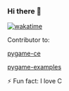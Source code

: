 ### Hi there 👋

[![wakatime](https://wakatime.com/badge/user/bfc99a51-4e6d-4bd7-bcc5-56f477eaa865.svg)](https://wakatime.com/@bfc99a51-4e6d-4bd7-bcc5-56f477eaa865)

Contributor to:

[pygame-ce](https://github.com/pygame-community/pygame-ce)

[pygame-examples](https://github.com/pygame-examples/pygame-examples)


⚡ Fun fact: I love C

<!--
**Matiiss/Matiiss** is a ✨ _special_ ✨ repository because its `README.md` (this file) appears on your GitHub profile.

Here are some ideas to get you started:

- 🔭 I’m currently working on ...
- 🌱 I’m currently learning ...
- 👯 I’m looking to collaborate on ...
- 🤔 I’m looking for help with ...
- 💬 Ask me about ...
- 📫 How to reach me: ...
- 😄 Pronouns: ...
- ⚡ Fun fact: ...
-->
